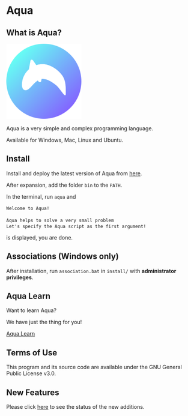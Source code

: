 # Aqua

## What is Aqua?

<img src="https://github.com/e6nlaq/aqua/blob/main/image/aqua.png" width="200px"></img>

Aqua is a very simple and complex programming language.

Available for Windows, Mac, Linux and Ubuntu.

## Install

Install and deploy the latest version of Aqua from [here](https://github.com/e6nlaq/aqua/releases).

After expansion, add the folder `bin` to the `PATH`.

In the terminal, run `aqua` and

```
Welcome to Aqua!

Aqua helps to solve a very small problem
Let's specify the Aqua script as the first argument!
```

is displayed, you are done.

## Associations (Windows only)

After installation, run `association.bat` in `install/` with **administrator privileges**.

## Aqua Learn

Want to learn Aqua?

We have just the thing for you!

[Aqua Learn](./learn/CONTENS.md)

## Terms of Use

This program and its source code are available under the GNU General Public License v3.0.

## New Features

Please click [here](https://github.com/e6nlaq/aqua/issues?q=is%3Aissue+is%3Aopen+sort%3Acreated-asc) to see the status of the new additions.
